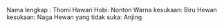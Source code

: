 Nama lengkap : Thomi Hawari
Hobi: Nonton
Warna kesukaan: Biru
Hewan kesukaan: Naga
Hewan yang tidak suka: Anjing
